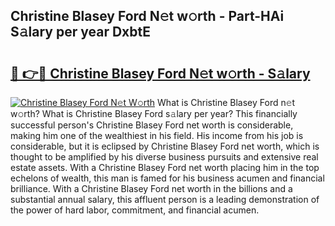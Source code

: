 ## Christine Blasey Ford N𝚎t w𝚘rth - Part-HAi S𝚊lary per year DxbtE

# <h2><a href="http://gc4gmf.nevu.top/?p=Christine+Blasey+Ford">🔗 👉🔴 Christine Blasey Ford N𝚎t w𝚘rth - S𝚊lary</a></h2>

[![Christine Blasey Ford N𝚎t W𝚘rth](https://i.imgur.com/Oavwk0R.jpeg)](http://gc4gmf.nevu.top/?p=Christine+Blasey+Ford)
What is Christine Blasey Ford n𝚎t w𝚘rth? What is Christine Blasey Ford s𝚊lary per year?
This financially successful person's Christine Blasey Ford net worth is considerable, making him one of the wealthiest in his field. His income from his job is considerable, but it is eclipsed by Christine Blasey Ford net worth, which is thought to be amplified by his diverse business pursuits and extensive real estate assets. With a Christine Blasey Ford net worth placing him in the top echelons of wealth, this man is famed for his business acumen and financial brilliance. With a Christine Blasey Ford net worth in the billions and a substantial annual salary, this affluent person is a leading demonstration of the power of hard labor, commitment, and financial acumen.
